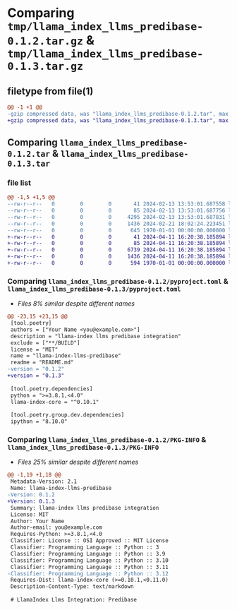 # Comparing `tmp/llama_index_llms_predibase-0.1.2.tar.gz` & `tmp/llama_index_llms_predibase-0.1.3.tar.gz`

## filetype from file(1)

```diff
@@ -1 +1 @@
-gzip compressed data, was "llama_index_llms_predibase-0.1.2.tar", max compression
+gzip compressed data, was "llama_index_llms_predibase-0.1.3.tar", max compression
```

## Comparing `llama_index_llms_predibase-0.1.2.tar` & `llama_index_llms_predibase-0.1.3.tar`

### file list

```diff
@@ -1,5 +1,5 @@
--rw-r--r--   0        0        0       41 2024-02-13 13:53:01.687558 llama_index_llms_predibase-0.1.2/README.md
--rw-r--r--   0        0        0       85 2024-02-13 13:53:01.687756 llama_index_llms_predibase-0.1.2/llama_index/llms/predibase/__init__.py
--rw-r--r--   0        0        0     4295 2024-02-13 13:53:01.687831 llama_index_llms_predibase-0.1.2/llama_index/llms/predibase/base.py
--rw-r--r--   0        0        0     1436 2024-02-21 18:02:24.223451 llama_index_llms_predibase-0.1.2/pyproject.toml
--rw-r--r--   0        0        0      645 1970-01-01 00:00:00.000000 llama_index_llms_predibase-0.1.2/PKG-INFO
+-rw-r--r--   0        0        0       41 2024-04-11 16:20:38.185894 llama_index_llms_predibase-0.1.3/README.md
+-rw-r--r--   0        0        0       85 2024-04-11 16:20:38.185894 llama_index_llms_predibase-0.1.3/llama_index/llms/predibase/__init__.py
+-rw-r--r--   0        0        0     6739 2024-04-11 16:20:38.185894 llama_index_llms_predibase-0.1.3/llama_index/llms/predibase/base.py
+-rw-r--r--   0        0        0     1436 2024-04-11 16:20:38.185894 llama_index_llms_predibase-0.1.3/pyproject.toml
+-rw-r--r--   0        0        0      594 1970-01-01 00:00:00.000000 llama_index_llms_predibase-0.1.3/PKG-INFO
```

### Comparing `llama_index_llms_predibase-0.1.2/pyproject.toml` & `llama_index_llms_predibase-0.1.3/pyproject.toml`

 * *Files 8% similar despite different names*

```diff
@@ -23,15 +23,15 @@
 [tool.poetry]
 authors = ["Your Name <you@example.com>"]
 description = "llama-index llms predibase integration"
 exclude = ["**/BUILD"]
 license = "MIT"
 name = "llama-index-llms-predibase"
 readme = "README.md"
-version = "0.1.2"
+version = "0.1.3"
 
 [tool.poetry.dependencies]
 python = ">=3.8.1,<4.0"
 llama-index-core = "^0.10.1"
 
 [tool.poetry.group.dev.dependencies]
 ipython = "8.10.0"
```

### Comparing `llama_index_llms_predibase-0.1.2/PKG-INFO` & `llama_index_llms_predibase-0.1.3/PKG-INFO`

 * *Files 25% similar despite different names*

```diff
@@ -1,19 +1,18 @@
 Metadata-Version: 2.1
 Name: llama-index-llms-predibase
-Version: 0.1.2
+Version: 0.1.3
 Summary: llama-index llms predibase integration
 License: MIT
 Author: Your Name
 Author-email: you@example.com
 Requires-Python: >=3.8.1,<4.0
 Classifier: License :: OSI Approved :: MIT License
 Classifier: Programming Language :: Python :: 3
 Classifier: Programming Language :: Python :: 3.9
 Classifier: Programming Language :: Python :: 3.10
 Classifier: Programming Language :: Python :: 3.11
-Classifier: Programming Language :: Python :: 3.12
 Requires-Dist: llama-index-core (>=0.10.1,<0.11.0)
 Description-Content-Type: text/markdown
 
 # LlamaIndex Llms Integration: Predibase
```

